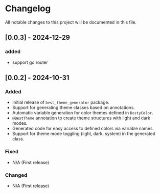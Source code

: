 # Changelog

All notable changes to this project will be documented in this file.

## [0.0.3] - 2024-12-29
### added
- support go router

## [0.0.2] - 2024-10-31
### Added
- Initial release of `best_theme_generator` package.
- Support for generating theme classes based on annotations.
- Automatic variable generation for color themes defined in `DostyColor`.
- `@BestTheme` annotation to create theme structures with light and dark modes.
- Generated code for easy access to defined colors via variable names.
- Support for theme mode toggling (light, dark, system) in the generated class.

### Fixed
- N/A (First release)

### Changed
- N/A (First release)

